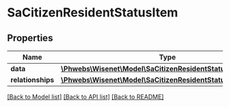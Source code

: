 # SaCitizenResidentStatusItem

## Properties
Name | Type | Description | Notes
------------ | ------------- | ------------- | -------------
**data** | [**\Phwebs\Wisenet\Model\SaCitizenResidentStatus**](SaCitizenResidentStatus.md) |  | [optional] 
**relationships** | [**\Phwebs\Wisenet\Model\SaCitizenResidentStatusRelationships**](SaCitizenResidentStatusRelationships.md) |  | [optional] 

[[Back to Model list]](../../README.md#documentation-for-models) [[Back to API list]](../../README.md#documentation-for-api-endpoints) [[Back to README]](../../README.md)

